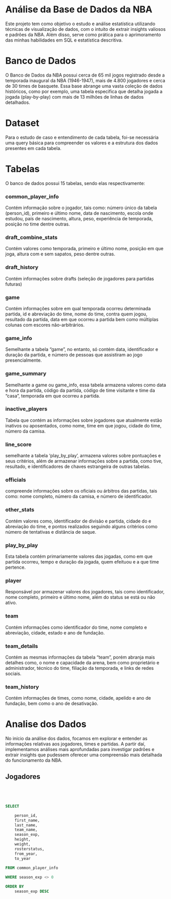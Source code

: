 # Análise da Base de Dados da NBA

Este projeto tem como objetivo o estudo e análise estatística utilizando técnicas de visualização de dados, com o intuito de extrair insights valiosos e padrões da NBA. Além disso, serve como prática para o aprimoramento das minhas habilidades em SQL e estatística descritiva.


# Banco de Dados

O Banco de Dados da NBA possui cerca de 65 mil jogos registrado desde a temporada inaugural da NBA (1946-1947), mais de 4.800 jogadores e cerca de 30 times de basquete. Essa base abrange uma vasta coleção de dados históricos, como por exemplo, uma tabela especifica que detalha jogada a jogada (play-by-play) com mais de 13 milhões de linhas de dados detalhados.

# Dataset
 
Para o estudo de caso e entendimento de cada tabela, foi-se necessária uma query básica para compreender os valores e a estrutura dos dados presentes em cada tabela.

# Tabelas

O banco de dados possui 15 tabelas, sendo elas respectivamente: 

### common_player_info  

Contém informação sobre o jogador, tais como: número único da tabela (person_id), primeiro e último nome, data de nascimento, escola onde estudou, país de nascimento, altura, peso, experiência de temporada, posição no time dentre outras.

### draft_combine_stats

Contém valores como temporada, primeiro e último nome, posição em que joga, altura com e sem sapatos, peso dentre outras.

### draft_history

Contém informações sobre drafts (seleção de jogadores para partidas futuras)

### game

Contém informações sobre em qual temporada ocorreu determinada partida, id e abreviação do time, nome do time, contra quem jogou, resultado da partida, data em que ocorreu a partida bem como múltiplas colunas com escores não-arbitrários.

### game_info

Semelhante a tabela “game”, no entanto, só contém data, identificador e duração da partida, e número de pessoas que assistiram ao jogo presencialmente.

### game_summary

Semelhante a game ou game_info, essa tabela armazena valores como data e hora da partida, código da partida, código de time visitante e time da “casa”, temporada em que ocorreu a partida.

### inactive_players

Tabela que contém as informações sobre jogadores que atualmente estão inativos ou aposentados, como nome, time em que jogou, cidade do time, número da camisa.

### line_score

semelhante a tabela ‘play_by_play’, armazena valores sobre pontuações e seus critérios, além de armazenar informações sobre a partida, como tive, resultado, e identificadores de chaves estrangeira de outras tabelas.

### officials
compreende informações sobre os oficiais ou árbitros das partidas, tais como: nome completo, número da camisa, e número de identificador. 

### other_stats
Contém valores como, identificador de divisão e partida, cidade do e abreviação do time, e pontos realizados seguindo alguns critérios como número de tentativas e distância de saque.

### play_by_play

Esta tabela contém primariamente valores das jogadas, como em que partida ocorreu, tempo e duração da jogada, quem efeituou e a que time pertence. 

### player

Responsável por armazenar valores dos jogadores, tais como identificador, nome completo, primeiro e último nome, além do status se está ou não ativo.

### team

Contém informações como identificador do time, nome completo e abreviação, cidade, estado e ano de fundação.

### team_details

Contém as mesmas informações da tabela “team”, porém abranja mais detalhes como, o nome e capacidade da arena, bem como proprietário e administrador, técnico do time, filiação da temporada, e links de redes sociais.

### team_history

Contém informações de times, como nome, cidade, apelido e ano de fundação, bem como o ano de desativação.


# Analise dos Dados

No início da análise dos dados, focamos em explorar e entender as informações relativas aos jogadores, times e partidas.  A partir daí, implementamos análises mais aprofundadas para investigar padrões e extrair insights que pudessem oferecer uma compreensão mais detalhada do funcionamento da NBA.

## Jogadores


```sql




SELECT	

	person_id,
	first_name,
	last_name,
	team_name,
	season_exp,
	height,
	weight,
	rosterstatus,
	from_year,
	to_year
	
FROM common_player_info

WHERE season_exp <> 0

ORDER BY
	season_exp DESC

```


